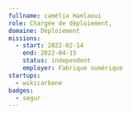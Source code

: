 ```yaml
---
fullname: camélia Hamlaoui
role: Chargée de déploiement,
domaine: Déploiement
missions:
  - start: 2022-02-14
    end: 2022-04-15
    status: independent
    employer: Fabrique numérique
startups:
  - wikicarbone
badges:
  - segur
---
```


